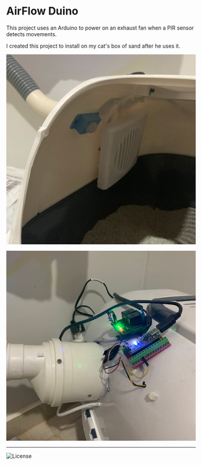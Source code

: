 # AirFlow Duino

This project uses an Arduino to power on an exhaust fan when a PIR sensor detects movements.

I created this project to install on my cat's box of sand after he uses it.


![Imagem 1](img-1.jpg)

![Imagem 2](img-2.jpg)


---------------------------------

![License](LICENSE)

